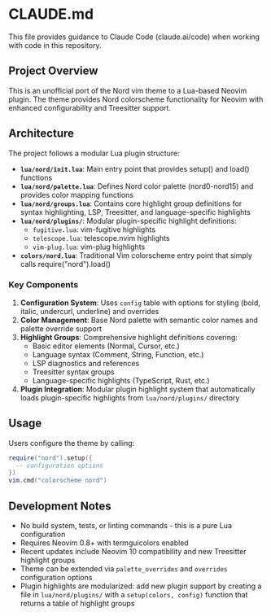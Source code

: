 # CLAUDE.md

This file provides guidance to Claude Code (claude.ai/code) when working with code in this repository.

## Project Overview

This is an unofficial port of the Nord vim theme to a Lua-based Neovim plugin. The theme provides Nord colorscheme functionality for Neovim with enhanced configurability and Treesitter support.

## Architecture

The project follows a modular Lua plugin structure:

- **`lua/nord/init.lua`**: Main entry point that provides setup() and load() functions
- **`lua/nord/palette.lua`**: Defines Nord color palette (nord0-nord15) and provides color mapping functions
- **`lua/nord/groups.lua`**: Contains core highlight group definitions for syntax highlighting, LSP, Treesitter, and language-specific highlights
- **`lua/nord/plugins/`**: Modular plugin-specific highlight definitions:
  - `fugitive.lua`: vim-fugitive highlights
  - `telescope.lua`: telescope.nvim highlights  
  - `vim-plug.lua`: vim-plug highlights
- **`colors/nord.lua`**: Traditional Vim colorscheme entry point that simply calls require("nord").load()

### Key Components

1. **Configuration System**: Uses `config` table with options for styling (bold, italic, undercurl, underline) and overrides
2. **Color Management**: Base Nord palette with semantic color names and palette override support
3. **Highlight Groups**: Comprehensive highlight definitions covering:
   - Basic editor elements (Normal, Cursor, etc.)
   - Language syntax (Comment, String, Function, etc.)
   - LSP diagnostics and references
   - Treesitter syntax groups
   - Language-specific highlights (TypeScript, Rust, etc.)
4. **Plugin Integration**: Modular plugin highlight system that automatically loads plugin-specific highlights from `lua/nord/plugins/` directory

## Usage

Users configure the theme by calling:
```lua
require("nord").setup({
  -- configuration options
})
vim.cmd("colorscheme nord")
```

## Development Notes

- No build system, tests, or linting commands - this is a pure Lua configuration
- Requires Neovim 0.8+ with termguicolors enabled
- Recent updates include Neovim 10 compatibility and new Treesitter highlight groups
- Theme can be extended via `palette_overrides` and `overrides` configuration options
- Plugin highlights are modularized: add new plugin support by creating a file in `lua/nord/plugins/` with a `setup(colors, config)` function that returns a table of highlight groups